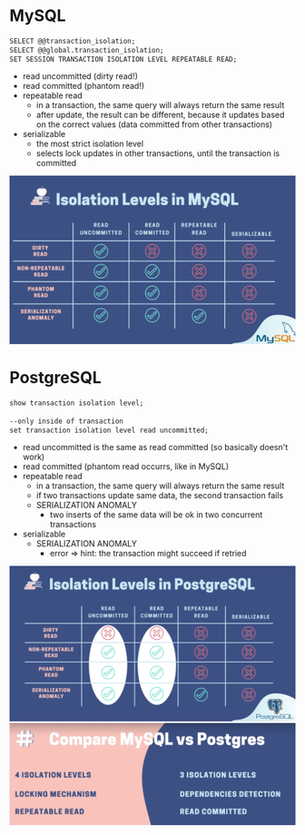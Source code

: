 
# MySQL

```mysql
SELECT @@transaction_isolation;
SELECT @@global.transaction_isolation;
SET SESSION TRANSACTION ISOLATION LEVEL REPEATABLE READ;
```

- read uncommitted (dirty read!)
- read committed (phantom read!)
- repeatable read 
  - in a transaction, the same query will always return the same result
  - after update, the result can be different, because it updates based on the correct values (data committed from other transactions)
- serializable
  - the most strict isolation level
  - selects lock updates in other transactions, until the transaction is committed

![isolation-levels-mysql.png](assets%2Fisolation-levels-mysql.png)

# PostgreSQL

```postgresql
show transaction isolation level;

--only inside of transaction
set transaction isolation level read uncommitted;
```
    
- read uncommitted is the same as read committed (so basically doesn't work)
- read committed (phantom read occurrs, like in MySQL)
- repeatable read
    - in a transaction, the same query will always return the same result
    - if two transactions update same data, the second transaction fails
    - SERIALIZATION ANOMALY
      - two inserts of the same data will be ok in two concurrent transactions
- serializable
  - SERIALIZATION ANOMALY
    - error => hint: the transaction might succeed if retried

![isolation-levels-postgres.png](assets%2Fisolation-levels-postgres.png)
![isolation-levels-comparison.png](assets%2Fisolation-levels-comparison.png)